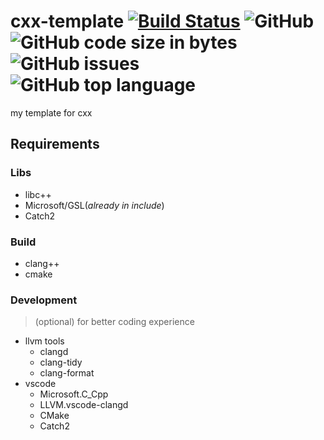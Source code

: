 # cxx-template [![Build Status](https://travis-ci.com/colinaaa/cxx-template.svg?branch=master)](https://travis-ci.com/colinaaa/cxx-template) ![GitHub](https://img.shields.io/github/license/colinaaa/cxx-template) ![GitHub code size in bytes](https://img.shields.io/github/languages/code-size/colinaaa/cxx-template) ![GitHub issues](https://img.shields.io/github/issues/colinaaa/cxx-template) ![GitHub top language](https://img.shields.io/github/languages/top/colinaaa/cxx-template)

my template for cxx

## Requirements

### Libs

- libc++
- Microsoft/GSL(*already in include*)
- Catch2

### Build
- clang++
- cmake

### Development

> (optional) for better coding experience

- llvm tools
  - clangd
  - clang-tidy
  - clang-format
- vscode
  - Microsoft.C_Cpp
  - LLVM.vscode-clangd
  - CMake
  - Catch2